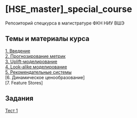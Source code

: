 # [HSE_master]_special_course
Репозиторий спецкурса в магистратуре ФКН НИУ ВШЭ

## Темы и материалы курса
[1. Введение](https://github.com/ETevanyan/HSE_master_special_course/blob/main/%5B2022%5D_class_1_intro.pdf)<br>
[2. Прогнозирование метрик](https://github.com/ETevanyan/HSE_master_special_course/blob/main/%5B2022%5D_class_2.pdf) <br>
[3. Uplift-моделирование](https://github.com/ETevanyan/HSE_master_special_course/blob/main/%5B2022%5D_class_3_uplift.pdf) <br>
[4. Look-alike моделирование](https://github.com/ETevanyan/HSE_master_special_course/blob/main/%5B2022%5D_class_4_lookalike.pdf) <br>
[5. Рекомендательные системы](https://github.com/ETevanyan/HSE_master_special_course/blob/main/%5B2022%5D_class_5_recsys.pdf) <br>
[6. Динамическое ценообразование] <br>
[7. Feature Stores] <br>

## Задания
[Тест 1](https://forms.gle/c9pVnqnUJujramnP8)
